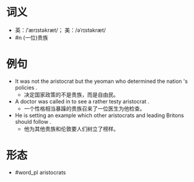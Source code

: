 # 词义
- 英：/ˈærɪstəkræt/； 美：/əˈrɪstəkræt/
- #n (一位)贵族
# 例句
- It was not the aristocrat but the yeoman who determined the nation 's policies .
	- 决定国家政策的不是贵族，而是自由民。
- A doctor was called in to see a rather testy aristocrat .
	- 一个性格相当暴躁的贵族召来了一位医生为他检查。
- He is setting an example which other aristocrats and leading Britons should follow .
	- 他为其他贵族和伦敦要人们树立了榜样。
# 形态
- #word_pl aristocrats
